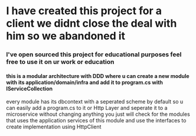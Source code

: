 # I have created this project for a client we didnt close the deal with him so we abandoned it
### I've open sourced this project for educational purposes feel free to use it on ur work or education
#### this is a modular architecture with DDD where u can create a new module with its application/domain/infra and add it to program.cs with IServiceCollection
every module has its dbcontext with a seperated scheme by default so u can easily add a program.cs to it or Http Layer and seperate it to a microservice without changing anything
you just will check for the modules that uses the application services of this module and use the interfaces to create implementation using HttpClient
